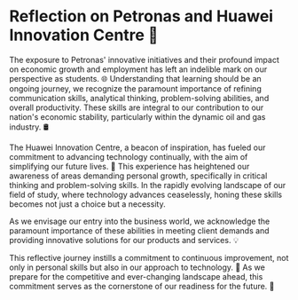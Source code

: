 # Reflection on Petronas and Huawei Innovation Centre 🚀

The exposure to Petronas' innovative initiatives and their profound impact on economic growth and employment has left an indelible mark on our perspective as students. 🌐 Understanding that learning should be an ongoing journey, we recognize the paramount importance of refining communication skills, analytical thinking, problem-solving abilities, and overall productivity. These skills are integral to our contribution to our nation's economic stability, particularly within the dynamic oil and gas industry. 🛢️

The Huawei Innovation Centre, a beacon of inspiration, has fueled our commitment to advancing technology continually, with the aim of simplifying our future lives. 🌟 This experience has heightened our awareness of areas demanding personal growth, specifically in critical thinking and problem-solving skills. In the rapidly evolving landscape of our field of study, where technology advances ceaselessly, honing these skills becomes not just a choice but a necessity. 

As we envisage our entry into the business world, we acknowledge the paramount importance of these abilities in meeting client demands and providing innovative solutions for our products and services. 💡

This reflective journey instills a commitment to continuous improvement, not only in personal skills but also in our approach to technology. 🌱 As we prepare for the competitive and ever-changing landscape ahead, this commitment serves as the cornerstone of our readiness for the future. 🚀




